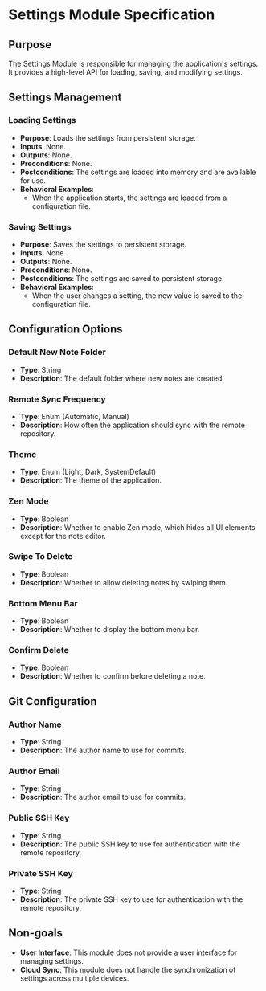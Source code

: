 # Settings Module Specification

## Purpose

The Settings Module is responsible for managing the application's settings. It provides a high-level API for loading, saving, and modifying settings.

## Settings Management

### Loading Settings

- **Purpose**: Loads the settings from persistent storage.
- **Inputs**: None.
- **Outputs**: None.
- **Preconditions**: None.
- **Postconditions**: The settings are loaded into memory and are available for use.
- **Behavioral Examples**:
  - When the application starts, the settings are loaded from a configuration file.

### Saving Settings

- **Purpose**: Saves the settings to persistent storage.
- **Inputs**: None.
- **Outputs**: None.
- **Preconditions**: None.
- **Postconditions**: The settings are saved to persistent storage.
- **Behavioral Examples**:
  - When the user changes a setting, the new value is saved to the configuration file.

## Configuration Options

### Default New Note Folder

- **Type**: String
- **Description**: The default folder where new notes are created.

### Remote Sync Frequency

- **Type**: Enum (Automatic, Manual)
- **Description**: How often the application should sync with the remote repository.

### Theme

- **Type**: Enum (Light, Dark, SystemDefault)
- **Description**: The theme of the application.

### Zen Mode

- **Type**: Boolean
- **Description**: Whether to enable Zen mode, which hides all UI elements except for the note editor.

### Swipe To Delete

- **Type**: Boolean
- **Description**: Whether to allow deleting notes by swiping them.

### Bottom Menu Bar

- **Type**: Boolean
- **Description**: Whether to display the bottom menu bar.

### Confirm Delete

- **Type**: Boolean
- **Description**: Whether to confirm before deleting a note.

## Git Configuration

### Author Name

- **Type**: String
- **Description**: The author name to use for commits.

### Author Email

- **Type**: String
- **Description**: The author email to use for commits.

### Public SSH Key

- **Type**: String
- **Description**: The public SSH key to use for authentication with the remote repository.

### Private SSH Key

- **Type**: String
- **Description**: The private SSH key to use for authentication with the remote repository.

## Non-goals

- **User Interface**: This module does not provide a user interface for managing settings.
- **Cloud Sync**: This module does not handle the synchronization of settings across multiple devices.
